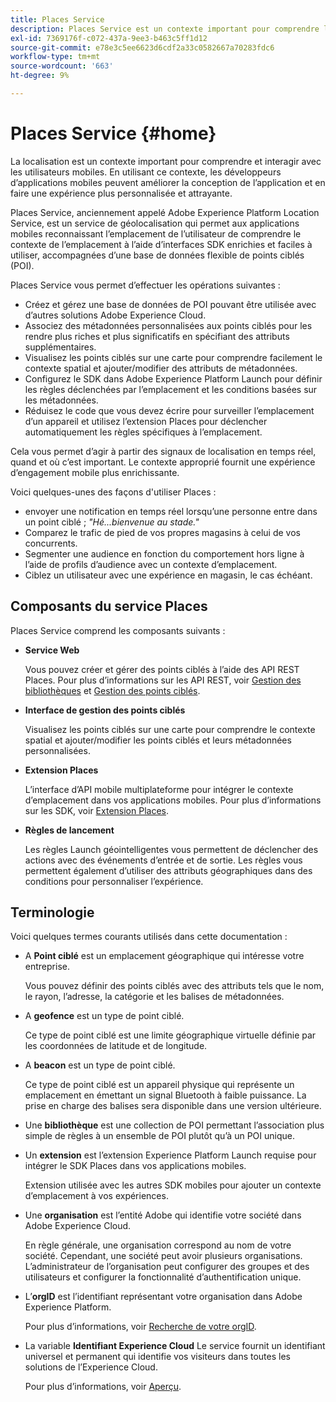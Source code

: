 ```yaml
---
title: Places Service
description: Places Service est un contexte important pour comprendre l’engagement des utilisateurs mobiles. En utilisant ce contexte, les développeurs d’applications mobiles peuvent améliorer la conception de l’application et en faire une expérience plus personnalisée et attrayante.
exl-id: 7369176f-c072-437a-9ee3-b463c5ff1d12
source-git-commit: e78e3c5ee6623d6cdf2a33c0582667a70283fdc6
workflow-type: tm+mt
source-wordcount: '663'
ht-degree: 9%

---
```


# Places Service {#home}

La localisation est un contexte important pour comprendre et interagir avec les utilisateurs mobiles. En utilisant ce contexte, les développeurs d’applications mobiles peuvent améliorer la conception de l’application et en faire une expérience plus personnalisée et attrayante.

Places Service, anciennement appelé Adobe Experience Platform Location Service, est un service de géolocalisation qui permet aux applications mobiles reconnaissant l’emplacement de l’utilisateur de comprendre le contexte de l’emplacement à l’aide d’interfaces SDK enrichies et faciles à utiliser, accompagnées d’une base de données flexible de points ciblés (POI).

Places Service vous permet d’effectuer les opérations suivantes :

* Créez et gérez une base de données de POI pouvant être utilisée avec d’autres solutions Adobe Experience Cloud.
* Associez des métadonnées personnalisées aux points ciblés pour les rendre plus riches et plus significatifs en spécifiant des attributs supplémentaires.
* Visualisez les points ciblés sur une carte pour comprendre facilement le contexte spatial et ajouter/modifier des attributs de métadonnées.
* Configurez le SDK dans Adobe Experience Platform Launch pour définir les règles déclenchées par l’emplacement et les conditions basées sur les métadonnées.
* Réduisez le code que vous devez écrire pour surveiller l’emplacement d’un appareil et utilisez l’extension Places pour déclencher automatiquement les règles spécifiques à l’emplacement.

Cela vous permet d’agir à partir des signaux de localisation en temps réel, quand et où c’est important. Le contexte approprié fournit une expérience d’engagement mobile plus enrichissante.

Voici quelques-unes des façons d&#39;utiliser Places :

* envoyer une notification en temps réel lorsqu’une personne entre dans un point ciblé ; *&quot;Hé...bienvenue au stade.&quot;*
* Comparez le trafic de pied de vos propres magasins à celui de vos concurrents.
* Segmenter une audience en fonction du comportement hors ligne à l’aide de profils d’audience avec un contexte d’emplacement.
* Ciblez un utilisateur avec une expérience en magasin, le cas échéant.

## Composants du service Places

Places Service comprend les composants suivants :

* **Service Web**

  Vous pouvez créer et gérer des points ciblés à l’aide des API REST Places. Pour plus d’informations sur les API REST, voir [Gestion des bibliothèques](/help/web-service-api/api-usage/manage-libraries/manage-libraries.md) et [Gestion des points ciblés](/help/web-service-api/api-usage/manage-pois/manage-pois.md).

* **Interface de gestion des points ciblés**

  Visualisez les points ciblés sur une carte pour comprendre le contexte spatial et ajouter/modifier les points ciblés et leurs métadonnées personnalisées.

* **Extension Places**

  L’interface d’API mobile multiplateforme pour intégrer le contexte d’emplacement dans vos applications mobiles. Pour plus d’informations sur les SDK, voir [Extension Places](/help/places-ext-aep-sdks/places-extension/places-extension.md).

* **Règles de lancement**

  Les règles Launch géointelligentes vous permettent de déclencher des actions avec des événements d’entrée et de sortie. Les règles vous permettent également d’utiliser des attributs géographiques dans des conditions pour personnaliser l’expérience.

## Terminologie

Voici quelques termes courants utilisés dans cette documentation :

* A **Point ciblé** est un emplacement géographique qui intéresse votre entreprise.

  Vous pouvez définir des points ciblés avec des attributs tels que le nom, le rayon, l’adresse, la catégorie et les balises de métadonnées.

* A **geofence** est un type de point ciblé.

  Ce type de point ciblé est une limite géographique virtuelle définie par les coordonnées de latitude et de longitude.

* A **beacon** est un type de point ciblé.

  Ce type de point ciblé est un appareil physique qui représente un emplacement en émettant un signal Bluetooth à faible puissance. La prise en charge des balises sera disponible dans une version ultérieure.

* Une **bibliothèque** est une collection de POI permettant l’association plus simple de règles à un ensemble de POI plutôt qu’à un POI unique.

* Un **extension** est l’extension Experience Platform Launch requise pour intégrer le SDK Places dans vos applications mobiles.

  Extension utilisée avec les autres SDK mobiles pour ajouter un contexte d’emplacement à vos expériences.

* Une **organisation** est l’entité Adobe qui identifie votre société dans Adobe Experience Cloud.

  En règle générale, une organisation correspond au nom de votre société. Cependant, une société peut avoir plusieurs organisations. L’administrateur de l’organisation peut configurer des groupes et des utilisateurs et configurer la fonctionnalité d’authentification unique.

* L’**orgID** est l’identifiant représentant votre organisation dans Adobe Experience Platform.

  Pour plus d’informations, voir [Recherche de votre orgID](https://forums.adobe.com/thread/2339895).

* La variable **Identifiant Experience Cloud** Le service fournit un identifiant universel et permanent qui identifie vos visiteurs dans toutes les solutions de l’Experience Cloud.

  Pour plus d’informations, voir [Aperçu](https://experienceleague.adobe.com/docs/id-service/using/intro/overview.html?lang=fr).

